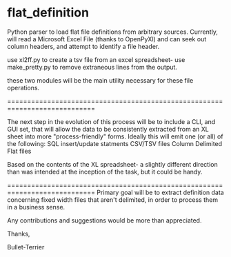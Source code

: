 # flat_definition
Python parser to load flat file definitions from arbitrary sources.
Currently, will read a Microsoft Excel File (thanks to OpenPyXl) and can 
seek out column headers, and attempt to identify a file header.

use xl2ff.py to create a tsv file from an excel spreadsheet-
use make_pretty.py to remove extraneous lines from the output.

these two modules will be the main utility necessary for these file operations.

============================================================================

The next step in the evolution of this process will be to include a CLI, and
GUI set, that will allow the data to be consistently extracted from an XL 
sheet into more "process-friendly" forms. Ideally this will emit one (or all)
of the following:
    SQL insert/update statments
    CSV/TSV files
    Column Delimited Flat files

Based on the contents of the XL spreadsheet- a slightly different direction
than was intended at the inception of the task, but it could be handy.



============================================================================
Primary goal will be to extract definition data concerning fixed width files
that aren't delimited, in order to process them in a business sense.

Any contributions and suggestions would be more than appreciated.

Thanks,

Bullet-Terrier
